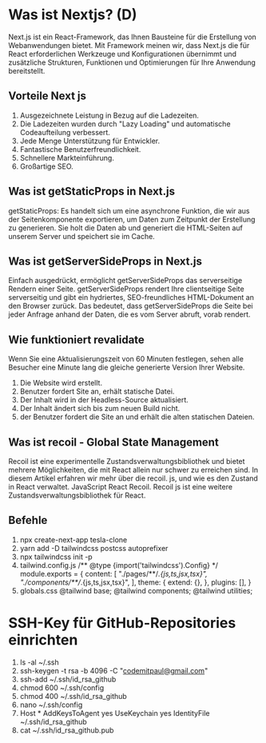 # Was ist Nextjs? (D)

Next.js ist ein React-Framework,
das Ihnen Bausteine für die Erstellung von Webanwendungen bietet.
Mit Framework meinen wir, dass Next.js die für React erforderlichen Werkzeuge und Konfigurationen übernimmt und zusätzliche Strukturen,
Funktionen und Optimierungen für Ihre Anwendung bereitstellt.

## Vorteile Next js

1. Ausgezeichnete Leistung in Bezug auf die Ladezeiten.
2. Die Ladezeiten wurden durch "Lazy Loading" und automatische Codeaufteilung verbessert.
3. Jede Menge Unterstützung für Entwickler.
4. Fantastische Benutzerfreundlichkeit.
5. Schnellere Markteinführung.
6. Großartige SEO.

## Was ist getStaticProps in Next.js

getStaticProps: Es handelt sich um eine asynchrone Funktion,
die wir aus der Seitenkomponente exportieren, um Daten zum Zeitpunkt der Erstellung zu generieren.
Sie holt die Daten ab und generiert die HTML-Seiten auf unserem Server und speichert sie im Cache.

## Was ist getServerSideProps in Next.js

Einfach ausgedrückt, ermöglicht getServerSideProps das serverseitige Rendern einer Seite.
getServerSideProps rendert Ihre clientseitige Seite serverseitig und gibt ein hydriertes,
SEO-freundliches HTML-Dokument an den Browser zurück. Das bedeutet,
dass getServerSideProps die Seite bei jeder Anfrage anhand der Daten,
die es vom Server abruft, vorab rendert.

## Wie funktioniert revalidate

Wenn Sie eine Aktualisierungszeit von 60 Minuten festlegen, sehen alle Besucher eine Minute lang die gleiche generierte Version Ihrer Website.

1. Die Website wird erstellt.
2. Benutzer fordert Site an, erhält statische Datei.
3. Der Inhalt wird in der Headless-Source aktualisiert.
4. Der Inhalt ändert sich bis zum neuen Build nicht.
5. der Benutzer fordert die Site an und erhält die alten statischen Dateien.

## Was ist recoil - Global State Management

Recoil ist eine experimentelle Zustandsverwaltungsbibliothek und bietet mehrere Möglichkeiten,
die mit React allein nur schwer zu erreichen sind.
In diesem Artikel erfahren wir mehr über die recoil. js,
und wie es den Zustand in React verwaltet. JavaScript React Recoil.
Recoil js ist eine weitere Zustandsverwaltungsbibliothek für React.

## Befehle

1. npx create-next-app tesla-clone
2. yarn add -D tailwindcss postcss autoprefixer
3. npx tailwindcss init -p
4. tailwind.config.js
   /** @type {import('tailwindcss').Config} \*/
   module.exports = {
   content: [
   "./pages/**/_.{js,ts,jsx,tsx}",
   "./components/\*\*/_.{js,ts,jsx,tsx}",
   ],
   theme: {
   extend: {},
   },
   plugins: [],
   }
5. globals.css
   @tailwind base;
   @tailwind components;
   @tailwind utilities;

# SSH-Key für GitHub-Repositories einrichten

1. ls -al ~/.ssh
2. ssh-keygen -t rsa -b 4096 -C "codemitpaul@gmail.com"
3. ssh-add ~/.ssh/id_rsa_github
4. chmod 600 ~/.ssh/config
5. chmod 400 ~/.ssh/id_rsa_github
6. nano ~/.ssh/config
7. Host \*
   AddKeysToAgent yes
   UseKeychain yes
   IdentityFile ~/.ssh/id_rsa_github
8. cat ~/.ssh/id_rsa_github.pub
